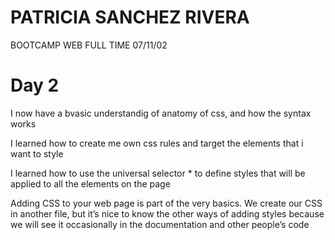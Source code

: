 # PATRICIA SANCHEZ RIVERA

BOOTCAMP WEB
FULL TIME
07/11/02

# Day 2

I now have a bvasic understandig of anatomy of css, and how the syntax works

I learned how to create me own css rules and target the elements that i want to style

I learned how to use the universal selector \* to define styles that will be applied to all the elements on the page

Adding CSS to your web page is part of the very basics. We create our CSS in another file, but it’s nice to know the other ways of adding styles because we will see it occasionally in the documentation and other people’s code
